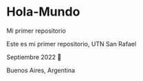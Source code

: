 # Hola-Mundo

Mi primer repositorio

Este es mi primer repositorio, UTN San Rafael

Septiembre 2022 🚀

Buenos Aires, Argentina
